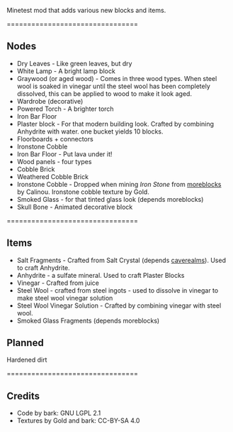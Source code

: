 Minetest mod that adds various new blocks and items.

================================
## Nodes
* Dry Leaves - Like green leaves, but dry
* White Lamp - A bright lamp block
* Graywood (or aged wood) - Comes in three wood types. When steel wool is soaked in vinegar until the steel wool has been completely dissolved, this can be applied to wood to make it look aged.
* Wardrobe (decorative)
* Powered Torch - A brighter torch
* Iron Bar Floor
* Plaster block - For that modern building look. Crafted by combining Anhydrite with water. one bucket yields 10 blocks.
* Floorboards + connectors
* Ironstone Cobble
* Iron Bar Floor - Put lava under it!
* Wood panels - four types
* Cobble Brick 
* Weathered Cobble Brick
* Ironstone Cobble - Dropped when mining _Iron Stone_ from [moreblocks](https://forum.minetest.net/viewtopic.php?id=509) by Calinou. Ironstone cobble texture by Gold.
* Smoked Glass - for that tinted glass look (depends moreblocks)
* Skull Bone - Animated decorative block

================================
## Items
* Salt Fragments - Crafted from Salt Crystal (depends [caverealms](https://forum.minetest.net/viewtopic.php?f=9&t=9522)). Used to craft Anhydrite.
* Anhydrite - a sulfate mineral. Used to craft Plaster Blocks
* Vinegar - Crafted from juice
* Steel Wool - crafted from steel ingots - used to dissolve in vinegar to make steel wool vinegar solution
* Steel Wool Vinegar Solution - Crafted by combining vinegar with steel wool.
* Smoked Glass Fragments (depends moreblocks)
 
## Planned
Hardened dirt

================================
## Credits
* Code by bark: GNU LGPL 2.1
* Textures by Gold and bark: CC-BY-SA 4.0

